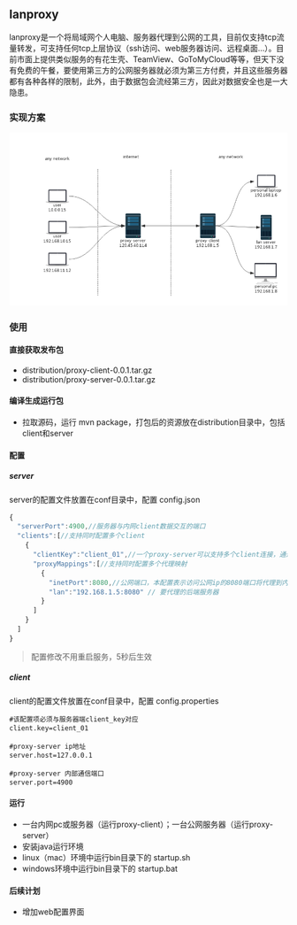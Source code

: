 ## lanproxy
lanproxy是一个将局域网个人电脑、服务器代理到公网的工具，目前仅支持tcp流量转发，可支持任何tcp上层协议（ssh访问、web服务器访问、远程桌面...）。目前市面上提供类似服务的有花生壳、TeamView、GoToMyCloud等等，但天下没有免费的午餐，要使用第三方的公网服务器就必须为第三方付费，并且这些服务器都有各种各样的限制，此外，由于数据包会流经第三方，因此对数据安全也是一大隐患。

### 实现方案
![lanproxy](lanproxy.png)
### 使用
#### 直接获取发布包
- distribution/proxy-client-0.0.1.tar.gz
- distribution/proxy-server-0.0.1.tar.gz

#### 编译生成运行包
- 拉取源码，运行 mvn package，打包后的资源放在distribution目录中，包括client和server

#### 配置
##### server
server的配置文件放置在conf目录中，配置 config.json
```js
{
  "serverPort":4900,//服务器与内网client数据交互的端口
  "clients":[//支持同时配置多个client
    {
      "clientKey":"client_01",//一个proxy-server可以支持多个client连接，通过client_key区分
      "proxyMappings":[//支持同时配置多个代理映射
        {
          "inetPort":8080,//公网端口，本配置表示访问公网ip的8080端口将代理到内网192.168.1.5的8080端口
          "lan":"192.168.1.5:8080" // 要代理的后端服务器
        }
      ]
    }
  ]
}
```
> 配置修改不用重启服务，5秒后生效

##### client
client的配置文件放置在conf目录中，配置 config.properties
```
#该配置项必须与服务器端client_key对应
client.key=client_01

#proxy-server ip地址
server.host=127.0.0.1

#proxy-server 内部通信端口
server.port=4900
```

#### 运行
- 一台内网pc或服务器（运行proxy-client）；一台公网服务器（运行proxy-server）
- 安装java运行环境
- linux（mac）环境中运行bin目录下的 startup.sh
- windows环境中运行bin目录下的 startup.bat

#### 后续计划
- 增加web配置界面

